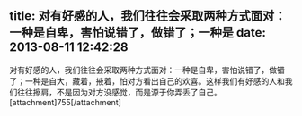 title: 对有好感的人，我们往往会采取两种方式面对：一种是自卑，害怕说错了，做错了；一种是
date: 2013-08-11 12:42:28
---

对有好感的人，我们往往会采取两种方式面对：一种是自卑，害怕说错了，做错了；一种是自大，藏着，掖着，怕对方看出自己的欢喜。这样我们有好感的人和我们往往擦肩，不是因为对方没感觉，而是源于你弄丢了自己。
[attachment]755[/attachment]